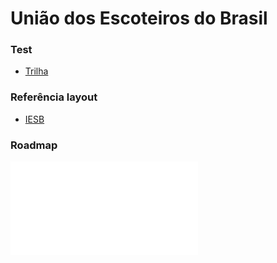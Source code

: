 # União dos Escoteiros do Brasil #

### Test ###
* [Trilha](https://github.com/deppbrazil/uniao-dos-escoteiros-do-brasil/blob/master/test)

### Referência layout ###
* [IESB](https://b42.com.br/projetos/iesb/prof-eda-3/)

### Roadmap ###
[![Banner](assets/projeto-mrme.pdf)](https://github.com/deppbrazil/uniao-dos-escoteiros-do-brasil)
